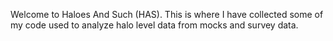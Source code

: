 Welcome to Haloes And Such (HAS).  This is where I have collected some of my code used to
analyze halo level data from mocks and survey data.
